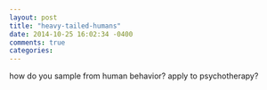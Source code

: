 ```yaml
---
layout: post
title: "heavy-tailed-humans"
date: 2014-10-25 16:02:34 -0400
comments: true
categories: 
---
```


how do you sample from human behavior?
apply to psychotherapy?
